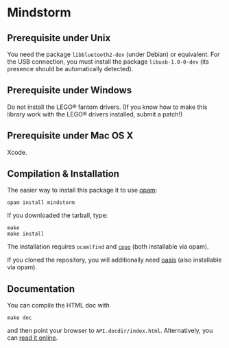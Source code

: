 Mindstorm
=========

Prerequisite under Unix
-----------------------

You need the package `libbluetooth2-dev` (under Debian) or equivalent.
For the USB connection, you must install the package `libusb-1.0-0-dev`
(its presence should be automatically detected).

Prerequisite under Windows
--------------------------

Do not install the LEGO® fantom drivers.  (If you know how to make
this library work with the LEGO® drivers installed, submit a patch!)

Prerequisite under Mac OS X
---------------------------

Xcode.

Compilation & Installation
--------------------------

The easier way to install this package it to use
[opam](http://opam.ocaml.org/):

    opam install mindstorm

If you downloaded the tarball, type:

    make
    make install

The installation requires `ocamlfind` and
[`cppo`](http://mjambon.com/cppo.html) (both installable via opam).

If you cloned the repository, you will additionally need
[oasis](http://oasis.forge.ocamlcore.org/) (also installable via opam).


Documentation
-------------

You can compile the HTML doc with

    make doc

and then point your browser to `API.docdir/index.html`.
Alternatively, you can
[read it online](http://ocaml-mindstorm.forge.ocamlcore.org/).
